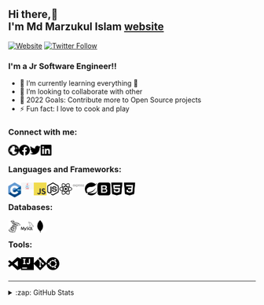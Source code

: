 ## Hi there,👋 <br /> I'm Md Marzukul Islam [website]

[![Website](https://img.shields.io/website?label=marzuk&style=for-the-badge&url=https%3A%2F%2Fcodestackr.com)](https://#)
[![Twitter Follow](https://img.shields.io/twitter/follow/marzuk?color=1DA1F2&logo=twitter&style=for-the-badge)](https://twitter.com/intent/follow?original_referer=https%3A%2F%2Fgithub.com%2Fm4rzuk16&screen_name=m4rzuk16)

### I'm a Jr Software Engineer!!

<!-- - 🔭 I just launched my first course: [Become A VS Code SuperHero!][course]! -->
- 🌱 I’m currently learning everything 🤣
- 👯 I’m looking to collaborate with other
- 🥅 2022 Goals: Contribute more to Open Source projects
- ⚡ Fun fact: I love to cook and play

### Connect with me:

[<img align="left" alt="marzuk.me" width="22px" src="/images/social/globe.svg" />][website]
[<img align="left" alt="marzuk" width="22px" src="/images/social/facebook.svg" />][fb]
[<img align="left" alt="Marzuk | Twitter" width="22px" src="/images/social/twitter.svg" />][twitter]
[<img align="left" alt="Marzuk | LinkedIn" width="22px" src="/images/social/linkedin.svg" />][linkedin]

<br />

### Languages and Frameworks:

<img align="left" alt="C++" width="26px" height="30px" src="/images/languages/cpp.png" />
<img align="left" alt="java" width="26px" src="/images/languages/java.png" />
<img align="left" color="red" alt="JavaScript" width="26px" src="/images/languages/javascript.png" />
<img align="left" alt="Node.js" width="26px" src="/images/languages/node-dot-js.svg" />
<img align="left" alt="React" width="26px" src="/images/frameworks/react.svg" />
<img align="left" alt="Express js" width="26px" src="/images/frameworks/expressjs-ar21.svg" />
<img align="left" alt="Spring boot" width="26px" src="/images/frameworks/spring.svg" />
<img align="left" alt="Bootstrap" width="26px" src="/images/frameworks/bootstrap.svg" />
<img align="left" alt="HTML5" width="26px" src="/images/tools/html5.svg" />
<img align="left" alt="CSS3" width="26px" src="/images/tools/css3.svg" />

<br />

### Databases:

<img align="left" alt="MsSQL" width="26px" src="/images/db/microsoftsqlserver.svg" />
<img align="left" alt="MySQL" width="26px" src="/images/db/mysql.svg" />
<img align="left" alt="MongoDB" width="26px" src="/images/db/mongodb.svg" />

<br />

### Tools:

<img align="left" alt="Visual Studio Code" width="26px" src="/images/tools/visualstudiocode.svg" />
<img align="left" alt="Intellij" width="26px" src="/images/tools/intellijidea.svg" />
<img align="left" alt="Git" width="26px" src="/images/tools/git.svg" />
<img align="left" alt="ubuntu" width="26px" src="/images/tools/ubuntu.svg" />

<br />
<br />

---

<details>
  <summary>:zap: GitHub Stats</summary>

  <img align="left" alt="marzuk's GitHub Stats" src="https://github-readme-stats.marzuk16.vercel.app/api?username=marzuk16&show_icons=true&hide_border=true" />

</details>

[website]: marzuk.me
[fb]: https://facebook.com/marzuk16
[twitter]: https://twitter.com/m4rzuk16
[linkedin]: https://linkedin.com/in/marzuk16